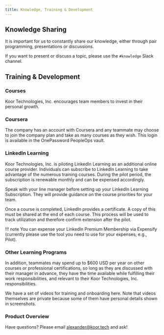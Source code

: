 ```yaml
---
title: Knowledge, Training & Development
---
```


## Knowledge Sharing

It is important for us to constantly share our knowledge, either through pair programming, presentations or discussions.

If you want to present or discuss a topic, please use the `#knowledge` Slack channel.

## Training & Development

### Courses

Koor Technologies, Inc. encourages team members to invest in their personal growth.

### Coursera

The company has an account with Coursera and any teammate may choose to join the company plan and take as many courses as they wish. This login is available in the OnePassword PeopleOps vault.

### LinkedIn Learning

Koor Technologies, Inc. is piloting LinkedIn Learning as an additional online course provider. Individuals can subscribe to LinkedIn Learning to take advantage of the numerous training courses. During the pilot period, the subscription is renewable monthly and can be expensed accordingly.

Speak with your line manager before setting up your LinkedIn Learning Subscription. They will provide guidance on the course priorities for your team.

Once a course is completed, LinkedIn provides a certificate. A copy of this must be shared at the end of each course. This process will be used to track utilization and therefore confirm extension after the pilot.

!!! note
    You can expense your LinkedIn Premium Membership via Expensify (currently please use the tool you need to use for your expenses, e.g., Pilot).

### Other Learning Programs

In addition, teammates may spend up to $600 USD per year on other courses or professional certifications, so long as they are discussed with their manager in advance, they have the time available while fulfilling their work responsibilities, and relevant to their Koor Technologies, Inc. responsibilities.

We have a set of videos for training and onboarding here. Note that videos themselves are private because some of them have personal details shown in screenshots.

### Product Overview

Have questions? Please email [alexander@koor.tech](mailto:alexander@koor.tech) and ask!
